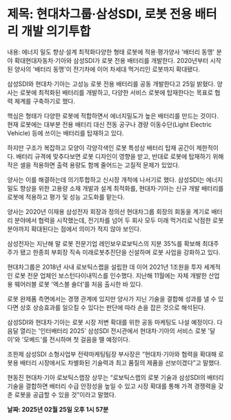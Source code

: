 # **제목: 현대차그룹·삼성SDI, 로봇 전용 배터리 개발 의기투합**

  내용: 에너지 밀도 향상·설계 최적화다양한 형태 로봇에 적용·평가양사 '배터리 동맹' 분야 확대현대자동차·기아와 삼성SDI가 로봇 전용 배터리를 개발한다. 2020년부터 시작된 양사의 '배터리 동맹'이 전기차에 이어 차세대 먹거리인 로봇까지 확대됐다.

삼성SDI와 현대차·기아는 고성능 로봇 전용 배터리를 공동 개발한다고 25일 밝혔다. 양사는 로봇에 최적화된 배터리를 개발하고, 다양한 서비스 로봇에 탑재한다는 목표로 협력 체계를 구축하기로 했다.

핵심은 형태가 다양한 로봇에 적합하면서 에너지밀도가 높은 배터리를 만드는 것이다. 현재 로봇에는 대부분 전용 배터리 대신 전동 공구나 경량 이동수단(Light Electric Vehicle) 등에 쓰이는 배터리를 탑재하고 있다.

하지만 구조가 복잡하고 모양이 각양각색인 로봇 특성상 배터리 탑재 공간이 제한적이다. 배터리 규격에 맞추다보면 로봇 디자인이 영향을 받고, 반대로 로봇에 탑재하기 위해 작은 셀을 적용하면 출력 용량도 함께 줄어드는 고질적 문제가 있었다.

양사는 이를 해결하는데 의기투합하고 신시장 개척에 나서기로 했다. 삼성SDI는 에너지 밀도 향상을 위한 고용량 소재 개발과 설계 최적화를, 현대차·기아는 신규 개발 배터리를 로봇에 적용하고 평가 및 성능 고도화를 맡는다.

양사는 2020년 이재용 삼성전자 회장과 정의선 현대차그룹 회장의 회동을 계기로 배터리 분야에서 협력을 시작했는데, 전기차를 넘어 두 회사 모두 미래 먹거리로 낙점한 로봇 분야까지 확대된다는 점에서 의미가 적지 않아 보인다.

삼성전자는 지난해 말 로봇 전문기업 레인보우로보틱스의 지분 35%를 확보해 최대주주가 됐고 한종희 부회장 직속 미래로봇추진단을 신설하며 로봇 사업을 강화하고 있다.

현대차그룹은 2018년 사내 로보틱스랩을 설립한 데 이어 2021년 1조원을 투자 세계적인 로봇 전문 업체인 보스턴다이내믹스를 인수했다. 지난해 11월에는 자체 개발한 산업용 웨어러블 로봇 '엑스블 숄더'를 처음 출시한 바 있다.

로봇 완제품 측면에서는 경쟁 관계에 있지만 양사가 지닌 기술을 결합해 성과를 낼 수 있다면 상호 상승효과를 일으킬 수 있다는 판단에 따라 손을 잡은 것으로 해석된다.

삼성SDI와 현대차·기아는 로봇 시장 저변 확대를 위한 공동 마케팅도 나설 예정이다. 다음달 열리는 '인터배터리 2025' 삼성SDI 전시관에서 현대차·기아의 서비스 로봇 '달이'와 '모베드'를 전시하며 첫 걸음을 뗄 예정이다.

조한제 삼성SDI 소형사업부 전략마케팅팀장 부사장은 “현대차·기아와 협력을 확대해 로봇용 배터리 시장에서도 차별화된 기술력과 최고 품질의 제품을 선보이겠다”고 말했다.

현동진 현대차·기아 로보틱스랩장 상무는 “로보틱스랩의 로봇 기술과 삼성SDI의 배터리 기술을 결합하면 배터리 수급 안정성을 높일 수 있고 시장 확대를 통해 가격 경쟁력을 갖춘 로봇을 공급할 수 있을 것”이라고 말했다.

  **날짜: 2025년 02월 25일 오후 1시 57분**